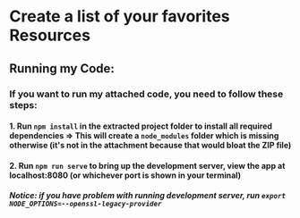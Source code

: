 # Create a list of your favorites Resources

## Running my Code:

### If you want to run my attached code, you need to follow these steps:

#### 1. Run `npm install` in the extracted project folder to install all required dependencies => This will create a `node_modules` folder which is missing otherwise (it's not in the attachment because that would bloat the ZIP file)

#### 2. Run `npm run serve` to bring up the development server, view the app at localhost:8080 (or whichever port is shown in your terminal)

##### Notice: if you have problem with running development server, run `export NODE_OPTIONS=--openssl-legacy-provider`
